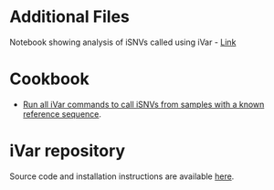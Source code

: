 # Additional Files

Notebook showing analysis of iSNVs called using iVar - [Link](https://andersen-lab.github.io/paper_2018_primalseq-ivar/analysis.html)

# Cookbook

* [Run all iVar commands to call iSNVs from samples with a known reference sequence](https://github.com/andersen-lab/paper_2018_primalseq-ivar/blob/master/cookbook/CookBook.ipynb).

# iVar repository

Source code and installation instructions are available [here](https://github.com/andersen-lab/ivar).
